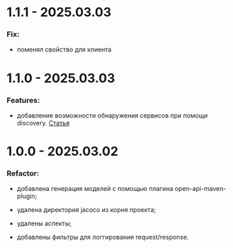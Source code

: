 # 1.1.1 - 2025.03.03

### Fix:

- поменял свойство для клиента

# 1.1.0 - 2025.03.03

### Features:

- добавление возможности обнаружения сервисов при помощи discovery. [Статья](https://habr.com/ru/companies/otus/articles/539348/)

# 1.0.0 - 2025.03.02

### Refactor:

- добавлена генерация моделей с помощью плагина open-api-maven-plugin;

- удалена директория jacoco из корня проекта;

- удалены аспекты;

- добавлены фильтры для логгирования request/response.